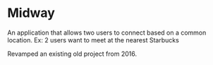 # Midway

An application that allows two users to connect based on a common location. 
Ex: 2 users want to meet at the nearest Starbucks

Revamped an existing old project from 2016. 
